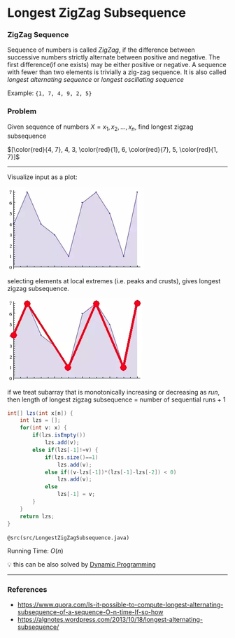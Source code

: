 # Longest ZigZag Subsequence

### ZigZag Sequence

Sequence of numbers is called *ZigZag*, if the difference between successive numbers
strictly alternate between positive and negative. The first difference(if one exists)
may be either positive or negative. A sequence with fewer than two elements is trivially
a zig-zag sequence. It is also called *longest alternating sequence* or *longest oscillating
sequence*

Example: `{1, 7, 4, 9, 2, 5}`

### Problem

Given sequence of numbers $X = x_1, x_2, \dots, x_n$, find longest zigzag subsequence

$[\color{red}{4, 7}, 4, 3, \color{red}{1}, 6, \color{red}{7}, 5, \color{red}{1, 7}]$

---

Visualize input as a plot:

![lzs_plot.png](files/lzs_plot.png)

selecting elements at local extremes (i.e. peaks and crusts), gives longest zigzag subsequence.

![lzs_peaks.png](files/lzs_peaks.png)

if we treat subarray that is monotonically increasing or decreasing as *run*,  
then length of longest zigzag subsequence = number of sequential runs + 1

```java
int[] lzs(int x[n]) {
    int lzs = [];
    for(int v: x) {
        if(lzs.isEmpty())
            lzs.add(v);
        else if(lzs[-1]!=v) {
            if(lzs.size()==1)
                lzs.add(v);
            else if((v-lzs[-1])*(lzs[-1]-lzs[-2]) < 0)
                lzs.add(v);
            else
                lzs[-1] = v;
        }
    }
    return lzs;
}
```

`@src(src/LongestZigZagSubsequence.java)`

Running Time: $O(n)$

:bulb: this can be also solved by [Dynamic Programming](../dynamic_programming/lzs.md)

---

### References

* <https://www.quora.com/Is-it-possible-to-compute-longest-alternating-subsequence-of-a-sequence-O-n-time-If-so-how>
* <https://algnotes.wordpress.com/2013/10/18/longest-alternating-subsequence/>
